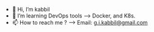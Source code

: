 - 👋 Hi, I’m kabbil         
- 👀 I’m learning DevOps tools --> Docker, and K8s.
- 📫 How to reach me ? --> Email: g.i.kabbil@gmail.com

<!---
kabbilkarthi is a ✨ special ✨ repository because its `README.md` (this file) appears on your GitHub profile.
You can click the Preview link to take a look at your changes.
--->
